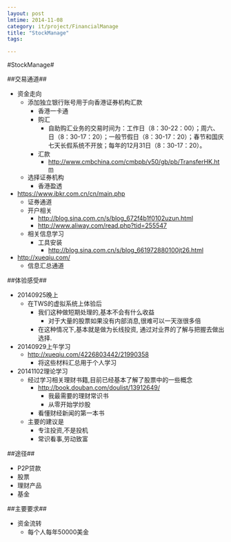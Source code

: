 ```yaml
---
layout: post
lmtime: 2014-11-08
category: it/project/FinancialManage
title: "StockManage"
tags: 

---
```

#StockManage#



##交易通道##
* 资金走向
  * 添加独立银行账号用于向香港证券机构汇款
    * 香港一卡通
    * 购汇 
      * 自助购汇业务的交易时间为：工作日（8：30-22：00）；周六、日（8：30-17：20）；一般节假日（8：30-17：20）；春节和国庆七天长假系统不开放；每年的12月31日（8：30-17：20）。
    * 汇款
      * http://www.cmbchina.com/cmbpb/v50/gb/pb/TransferHK.htm
  * 选择证券机构
    * 香港盈透
* https://www.ibkr.com.cn/cn/main.php
  * 证券通道
  * 开户相关
    * http://blog.sina.com.cn/s/blog_672f4b1f0102uzun.html
    * http://www.aliway.com/read.php?tid=255547
  * 相关信息学习
    * 工具安装
      * http://blog.sina.com.cn/s/blog_661972880100jt26.html
* http://xueqiu.com/
  * 信息汇总通道



##体验感受##
* 20140925晚上
  * 在TWS的虚拟系统上体验后
    * 我们这种做短期处理的,基本不会有什么收益
      * 对于大量的股票如果没有内部消息,很难可以一天涨很多倍
    * 在这种情况下,基本就是做为长线投资, 通过对业界的了解与把握去做出选择.
* 20140929上午学习
  * http://xueqiu.com/4226803442/21990358
    * 将这些材料汇总用于个人学习
* 20141102理论学习
  * 经过学习相关理财书籍,目前已经基本了解了股票中的一些概念
    * http://book.douban.com/doulist/13912649/
      * 我最需要的理财常识书 
      * 从零开始学炒股 
    * 看懂财经新闻的第一本书
  * 主要的建议是
    * 专注投资,不是投机
    * 常识看事,劳动致富



##途径##
* P2P贷款
* 股票
* 理财产品
* 基金



##主要要求##
* 资金流转
  * 每个人每年50000美金
